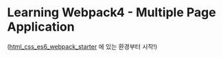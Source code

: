 # Learning Webpack4 - Multiple Page Application

([html_css_es6_webpack_starter](https://github.com/giantsol/Webpack4_101/tree/master/html_css_es6_webpack_starter)
에 있는 환경부터 시작!)


